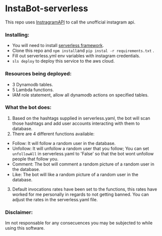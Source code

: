 # InstaBot-serverless

This repo uses [InstragramAPI](https://github.com/LevPasha/Instagram-API-python) to call the unofficial instagram api.

### Installing:
* You will need to install [serverless framework](https://serverless.com/).
* Clone this repo and `npm install`and `pip instal -r requirements.txt` .
* Fill out serverless.yml env variables with instagram credentials.
* `sls deploy` to deploy this service to the aws cloud.

### Resources being deployed:
* 3 Dynamodb tables.
* 5 Lambda functions.
* IAM role statement, allow all dynamodb actions on specified tables.

### What the bot does:
1. Based on the hashtags supplied in serverless.yaml, the bot will scan those hashtags and add user accounts interacting with them to database. 
2. There are 4 different functions available:
- Follow: It will follow a random user in the database.
- Unfollow: It will unfollow a random user that you follow; You can set `unfollowAll` in serverless.yaml to 'False' so that the bot wont unfollow people that follow you.
- Comment: The bot will comment a random picture of a random user in the database.
- Like: The bot will like a random picture of a random user in the database.
3. Default invocations rates have been set to the functions, this rates have worked for me personally in regards to not getting banned. You can adjust the rates in the serverless.yaml file.

### Disclaimer:
Im not responsable for any consecuences you may be subjected to while using this  software.
